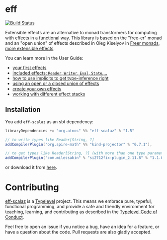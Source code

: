 # eff

[![Build Status](https://travis-ci.org/atnos-org/eff-scalaz.png?branch=master)](https://travis-ci.org/atnos-org/eff-scalaz)

Extensible effects are an alternative to monad transformers for computing with effects in a functional way. 
This library is based on the "free-er" monad and an "open union" of effects described in 
Oleg Kiselyov in [Freer monads, more extensible effects](http://okmij.org/ftp/Haskell/extensible/more.pdf).

You can learn more in the User Guide:

 - [your first effects](http://atnos-org.github.io/eff-scalaz/org.atnos.site.Introduction.html)
 - [included effects: `Reader`, `Writer`, `Eval`, `State`,...](http://atnos-org.github.io/eff-scalaz/org.atnos.site.OutOfTheBox.html)
 - [how to use implicits to get type-inference right](http://atnos-org.github.io/eff-scalaz/org.atnos.site.Implicits.html)
 - [using an open or a closed union of effects](http://atnos-org.github.io/eff-scalaz/org.atnos.site.OpenClosed.html)
 - [create your own effects](http://atnos-org.github.io/eff-scalaz/org.atnos.site.CreateEffects.html)
 - [working with different effect stacks](http://atnos-org.github.io/eff-scalaz/org.atnos.site.TransformStack.html)
 
## Installation

You add `eff-scalaz` as an sbt dependency:
```scala
libraryDependencies += "org.atnos" %% "eff-scalaz" % "1.5"

// to write types like Reader[String, ?]
addCompilerPlugin("org.spire-math" %% "kind-projector" % "0.7.1"),

// to get types like Reader[String, ?] (with more than one type parameter) correctly inferred
addCompilerPlugin("com.milessabin" % "si2712fix-plugin_2.11.8" % "1.1.0")
```

or download it from [here](https://oss.sonatype.org/content/repositories/releases/org/atnos/eff-scalaz_2.11/1.5/eff-scalaz_2.11-1.5.jar).
 
# Contributing
 
[eff-scalaz](https://github.com/atnos-org/eff-scalaz/) is a [Typelevel](http://typelevel.org) project. This means we embrace pure, typeful, functional programming,
and provide a safe and friendly environment for teaching, learning, and contributing as described in the [Typelevel Code of Conduct](http://typelevel.org/conduct.html). 

Feel free to open an issue if you notice a bug, have an idea for a feature, or have a question about the code. Pull requests are also gladly accepted. 
 
